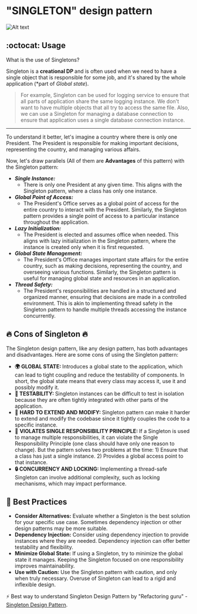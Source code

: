 #  "SINGLETON" design pattern

![Alt text](https://media3.giphy.com/media/v1.Y2lkPTc5MGI3NjExZGM0YWVkNGRxY2xnb3QxaHF2c29tZmo5ZnZ6ZjBscWhoN2g0aG44ZiZlcD12MV9pbnRlcm5hbF9naWZfYnlfaWQmY3Q9Zw/bT2lokItWQKwE/giphy.gif)

## :octocat: Usage 

What is the use of Singletons?

Singleton is a <strong>creational DP </strong> and is often used  when we need to have a single object that is responsible for some job, and it's shared by the whole application (*part of <em>Global state</em>).

> For example, Singleton can be used for logging service to ensure that all parts of application share the same logging instance.
> We don't want to have multiple objects that all try to access the same file. 
> Also, we can use a Singleton for managing a database connection to ensure that application uses a single database connection instance.

___

To understand it better, let's imagine a country where there is only one President. The President is responsible for making important decisions, representing the country, and managing various affairs.

Now, let's draw parallels (All of them are **Advantages** of this pattern) with the Singleton pattern: 
- <em><strong> Single Instance:</em></strong> 
  - There is only one President at any given time. This aligns with the Singleton pattern, where a class has only one instance.
- <em><strong> Global Point of Access: </em></strong> 
  - The President's Office serves as a global point of access for the entire country to interact with the President. Similarly, the Singleton pattern provides a single point of access to a particular instance throughout the application.
- <em><strong>Lazy Initialization: </em></strong> 
	- The President is elected and assumes office when needed. This aligns with lazy initialization in the Singleton pattern, where the instance is created only when it is first requested.
- <em><strong>Global State Management: </em></strong> 
	- The President's Office manages important state affairs for the entire country, such as making decisions, representing the country, and overseeing various functions. Similarly, the Singleton pattern is useful for managing global state and resources in an application.
- <em><strong>Thread Safety: </em></strong> 
    - The President's responsibilities are handled in a structured and organized manner, ensuring that decisions are made in a controlled environment. This is akin to implementing thread safety in the Singleton pattern to handle multiple threads accessing the instance concurrently.


## :fire: Cons of Singleton :fire: 


The Singleton design pattern, like any design pattern, has both advantages and disadvantages. Here are some cons of using the Singleton pattern:

- <strong> :earth_africa: GLOBAL STATE: </strong> Introduces a global state to the application, which can lead to tight coupling and reduce the testability of components. In short, the global state means that every class may access it, use it and possibly modify it.
- <strong> :rotating_light: TESTABILITY: </strong>Singleton instances can be difficult to test in isolation because they are often tightly integrated with other parts of the application.
- :pencil: <strong>  HARD TO EXTEND AND MODIFY: </strong>Singleton pattern can make it harder to extend and modify the codebase since it tightly couples the code to a specific instance.
- :couple: <strong> VIOLATES SINGLE RESPONSIBILITY  PRINCIPLE: </strong> If a Singleton is used to manage multiple responsibilities, it can violate the Single Responsibility Principle (one class should have only one reason to change). But the pattern solves two problems at the time: 1) Ensure that a class has just a single instance.  2) Provides a global access point to that instance. 
- <strong> :lock: CONCURRENCY AND LOCKING: </strong> Implementing a thread-safe Singleton can involve additional complexity, such as locking mechanisms, which may impact performance.




## :pushpin: Best Practices 
- **Consider Alternatives:** Evaluate whether a Singleton is the best solution for your specific use case. Sometimes dependency injection or other design patterns may be more suitable.
- **Dependency Injection:** Consider using dependency injection to provide instances where they are needed. Dependency injection can offer better testability and flexibility.
- **Minimize Global State:** If using a Singleton, try to minimize the global state it manages. Keeping the Singleton focused on one responsibility improves maintainability.
- **Use with Caution:** Use the Singleton pattern with caution, and only when truly necessary. Overuse of Singleton can lead to a rigid and inflexible design.


:zap: Best way to understand Singleton Design Pattern by "Refactoring guru"  -  [Singleton Design Pattern](https://refactoring.guru/design-patterns/singleton "The best search engine for privacy").

